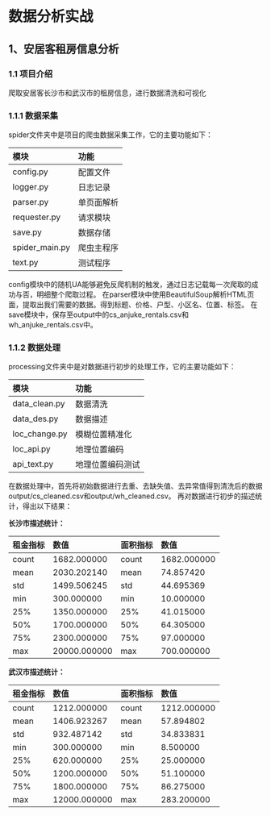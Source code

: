 # 数据分析实战

## 1、安居客租房信息分析

### 1.1 项目介绍

爬取安居客长沙市和武汉市的租房信息，进行数据清洗和可视化<br>

### 1.1.1 数据采集

spider文件夹中是项目的爬虫数据采集工作，它的主要功能如下：

| 模块             | 功能    |
|:---------------|:------|
| config.py      | 配置文件  |
| logger.py      | 日志记录  |
| parser.py      | 单页面解析 |
| requester.py   | 请求模块  |
| save.py        | 数据存储  |
| spider_main.py | 爬虫主程序 |
| text.py        | 测试程序  |

config模块中的随机UA能够避免反爬机制的触发，通过日志记载每一次爬取的成功与否，明细整个爬取过程。
在parser模块中使用BeautifulSoup解析HTML页面，提取出我们需要的数据。得到标题、价格、户型、小区名、位置、标签。
在save模块中，保存至output中的cs_anjuke_rentals.csv和wh_anjuke_rentals.csv中。

### 1.1.2 数据处理

processing文件夹中是对数据进行初步的处理工作，它的主要功能如下：

| 模块            | 功能       |
|:--------------|:---------|
| data_clean.py | 数据清洗     |
| data_des.py   | 数据描述     |
| loc_change.py | 模糊位置精准化  |
| loc_api.py    | 地理位置编码   |
| api_text.py   | 地理位置编码测试 |

在数据处理中，首先将初始数据进行去重、去缺失值、去异常值得到清洗后的数据output/cs_cleaned.csv和output/wh_cleaned.csv。
再对数据进行初步的描述统计，得出以下结果：

**长沙市描述统计：**

| 租金指标  | 数值           | 面积指标  | 数值          |
|:------|:-------------|:------|:------------|
| count | 1682.000000  | count | 1682.000000 |
| mean  | 2030.202140  | mean  | 74.857420   |
| std   | 1499.506245  | std   | 44.695369   |
| min   | 300.000000   | min   | 10.000000   |
| 25%   | 1350.000000  | 25%   | 41.015000   |
| 50%   | 1700.000000  | 50%   | 64.305000   |
| 75%   | 2300.000000  | 75%   | 97.000000   |
| max   | 20000.000000 | max   | 700.000000  |

**武汉市描述统计：**

| 租金指标  | 数值           | 面积指标  | 数值          |
|:------|:-------------|:------|:------------|
| count | 1212.000000  | count | 1212.000000 |
| mean  | 1406.923267  | mean  | 57.894802   |
| std   | 932.487142   | std   | 34.833831   |
| min   | 300.000000   | min   | 8.500000    |
| 25%   | 620.000000   | 25%   | 25.000000   |
| 50%   | 1200.000000  | 50%   | 51.100000   |
| 75%   | 1800.000000  | 75%   | 86.275000   |
| max   | 12000.000000 | max   | 283.200000  |



